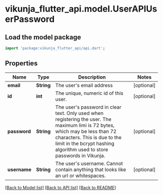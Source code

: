 # vikunja_flutter_api.model.UserAPIUserPassword

## Load the model package
```dart
import 'package:vikunja_flutter_api/api.dart';
```

## Properties
Name | Type | Description | Notes
------------ | ------------- | ------------- | -------------
**email** | **String** | The user's email address | [optional] 
**id** | **int** | The unique, numeric id of this user. | [optional] 
**password** | **String** | The user's password in clear text. Only used when registering the user. The maximum limi is 72 bytes, which may be less than 72 characters. This is due to the limit in the bcrypt hashing algorithm used to store passwords in Vikunja. | [optional] 
**username** | **String** | The user's username. Cannot contain anything that looks like an url or whitespaces. | [optional] 

[[Back to Model list]](../README.md#documentation-for-models) [[Back to API list]](../README.md#documentation-for-api-endpoints) [[Back to README]](../README.md)



